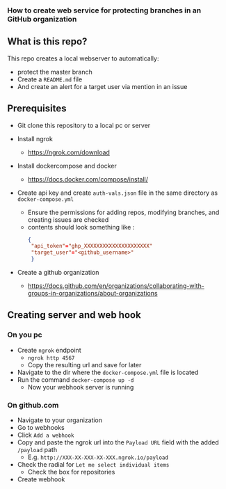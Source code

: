 ### How to create web service for protecting branches in an GitHub organization

## What is this repo?
This repo creates a local webserver to automatically:
- protect the master branch
- Create a `README.md` file
- And create an alert for a target user via mention in an issue

## Prerequisites
- Git clone this repository to a local pc or server
- Install ngrok
  - https://ngrok.com/download

- Install dockercompose and docker
  - https://docs.docker.com/compose/install/
- Create api key and create `auth-vals.json` file in the same directory  as  `docker-compose.yml`
  - Ensure the permissions for adding repos, modifying branches, and creating issues are checked
  - contents should look something like :
     ```json
     {
      "api_token"="ghp_XXXXXXXXXXXXXXXXXXXXX"
      "target_user"="<github_username>"
      }

    ```

- Create a github organization
  - https://docs.github.com/en/organizations/collaborating-with-groups-in-organizations/about-organizations
## Creating server and web hook

### On you pc

- Create `ngrok` endpoint
  - `ngrok http 4567`
  - Copy the resulting url and save for later
- Navigate to the dir where the `docker-compose.yml` file is located
- Run the command `docker-compose up -d`
  - Now your webhook server is running

### On github.com

- Navigate to your organization
- Go to webhooks
- Click `Add a webhook`
- Copy and paste the ngrok url into the `Payload URL` field with the added `/payload` path
  - E.g. `http://XXX-XX-XXX-XX-XXX.ngrok.io/payload`
- Check the radial for `Let me select individual items`
  - Check the box for repositories
- Create webhook

